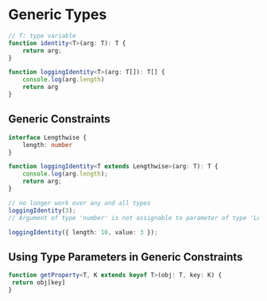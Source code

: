 # Generic Types

```typescript
// T: type variable
function identity<T>(arg: T): T {
    return arg;
}
```

```typescript
function loggingIdentity<T>(arg: T[]): T[] {
    console.log(arg.length)
    return arg
}
```

## Generic Constraints

```typescript
interface Lengthwise {
    length: number
}

function loggingIdentity<T extends Lengthwise>(arg: T): T {
    console.log(arg.length);
    return arg;
}

// no longer work over any and all types
loggingIdentity(3);
// Argument of type 'number' is not assignable to parameter of type 'Lengthwise'.

loggingIdentity({ length: 10, value: 3 });
```

## Using Type Parameters in Generic Constraints

```typescript
function getProperty<T, K extends keyof T>(obj: T, key: K) {
 return obj[key]
}
```
